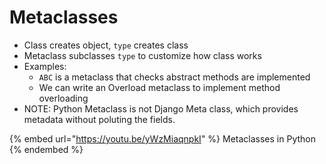 # Metaclasses

* Class creates object, `type` creates class
* Metaclass subclasses `type` to customize how class works
* Examples:
  * &#x20;`ABC` is a metaclass that checks abstract methods are implemented
  * We can write an Overload metaclass to implement method overloading
* NOTE: Python Metaclass is not Django Meta class, which provides metadata without poluting the fields.

{% embed url="https://youtu.be/yWzMiaqnpkI" %}
Metaclasses in Python
{% endembed %}
